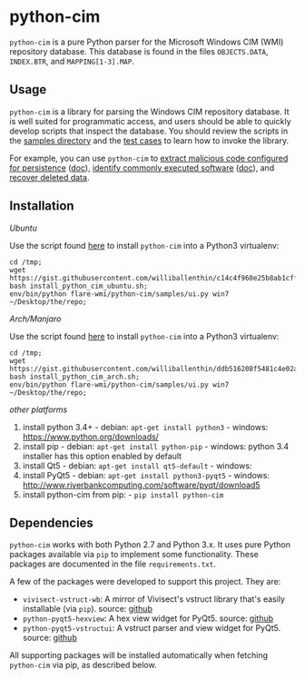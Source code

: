 python-cim
==========
`python-cim` is a pure Python parser for the Microsoft Windows CIM (WMI) repository database.
This database is found in the files `OBJECTS.DATA`, `INDEX.BTR`, and `MAPPING[1-3].MAP`.


Usage
-----
`python-cim` is a library for parsing the Windows CIM repository database.
It is well suited for programmatic access, and users should be able to quickly develop scripts that inspect the database.
You should review the scripts in the [samples directory](./samples) and the [test cases](./tests) to learn how to invoke the library.

For example, you can use `python-cim` to [extract malicious code configured for persistence](./samples/show_filtertoconsumerbindings.py) ([doc](https://www.fireeye.com/content/dam/fireeye-www/global/en/current-threats/pdfs/wp-windows-management-instrumentation.pdf)),
 [identify commonly executed software](./samples/show_CCM_RecentlyUsedApps.py) ([doc](https://www.fireeye.com/blog/threat-research/2016/12/do_you_see_what_icc.html)),
 and [recover deleted data](./doc/data-recovery.md).


Installation
------------

*Ubuntu*

Use the script found [here](https://gist.githubusercontent.com/williballenthin/c14c4f960e25b8ab1cff/raw/87751f91c0b055713f4e8d0d0eaad4a6c14efef7/install_python_cim_ubuntu.sh) to install `python-cim` into a Python3 virtualenv:

```
cd /tmp;
wget https://gist.githubusercontent.com/williballenthin/c14c4f960e25b8ab1cff/raw/87751f91c0b055713f4e8d0d0eaad4a6c14efef7/install_python_cim_ubuntu.sh;
bash install_python_cim_ubuntu.sh;
env/bin/python flare-wmi/python-cim/samples/ui.py win7 ~/Desktop/the/repo;
```

*Arch/Manjaro*

Use the script found [here](https://gist.githubusercontent.com/williballenthin/ddb516208f5481c4e02a/raw/4a8fdb9b9eeffb4843f09803b1303b4b074dc46c/install_python_cim_arch.py) to install `python-cim` into a Python3 virtualenv:

```
cd /tmp;
wget https://gist.githubusercontent.com/williballenthin/ddb516208f5481c4e02a/raw/4a8fdb9b9eeffb4843f09803b1303b4b074dc46c/install_python_cim_arch.py;
bash install_python_cim_arch.sh;
env/bin/python flare-wmi/python-cim/samples/ui.py win7 ~/Desktop/the/repo;
```

*other platforms*

  1. install python 3.4+
    - debian: `apt-get install python3`
    - windows: https://www.python.org/downloads/
  2. install pip
    - debian: `apt-get install python-pip`
    - windows: python 3.4 installer has this option enabled by default
  3. install Qt5
    - debian: `apt-get install qt5-default`
    - windows: <skip this step>
  4. install PyQt5
    - debian: `apt-get install python3-pyqt5`
    - windows: http://www.riverbankcomputing.com/software/pyqt/download5
  5. install python-cim from pip:
    - `pip install python-cim`


Dependencies
------------
`python-cim` works with both Python 2.7 and Python 3.x.
It uses pure Python packages available via `pip` to implement some functionality.
These packages are documented in the file `requirements.txt`.

A few of the packages were developed to support this project. They are:

  - `vivisect-vstruct-wb`: A mirror of Vivisect's vstruct library that's easily installable (via `pip`).
     source: [github](https://github.com/williballenthin/vivisect-vstruct)
  - `python-pyqt5-hexview`: A hex view widget for PyQt5.
     source: [github](https://github.com/williballenthin/python-pyqt5-hexview)
  - `python-pyqt5-vstructui`: A vstruct parser and view widget for PyQt5.
     source: [github](https://github.com/williballenthin/python-pyqt5-vstructui)

All supporting packages will be installed automatically when fetching `python-cim` via pip, as described below.


